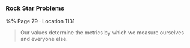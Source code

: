 ### Rock Star Problems 
%% Page 79 · Location 1131 
> Our values determine the metrics by which we measure ourselves and everyone else. 
